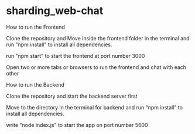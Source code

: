 # sharding_web-chat


How to run the Frontend

Clone the repository  and Move inside the frontend folder in the terminal and run "npm install" to install all dependencies.

run "npm start" to start the frontend at port number 3000

Open two or more tabs or browsers to run the frontend and chat with each other



How to run the Backend

Clone the repository and start the backend server first

Move to the directory in the terminal for backend and run "npm install" to install all dependencies.

write "node index.js" to start the app on port number 5600
